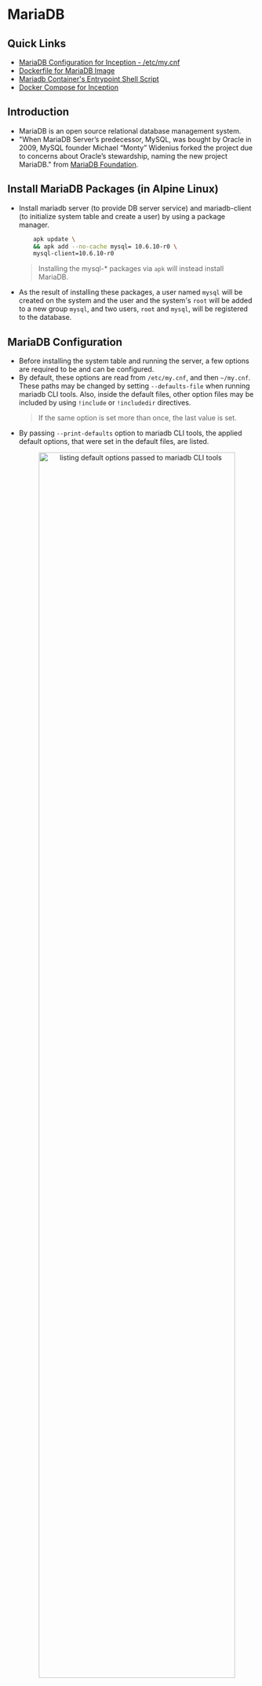 # MariaDB

## Quick Links
  - [MariaDB Configuration for Inception - /etc/my.cnf](../../srcs/services/mariadb/configs/my.cnf)
  - [Dockerfile for MariaDB Image](../../srcs/services/mariadb/Dockerfile)
  - [Mariadb Container's Entrypoint Shell Script](../../srcs/services/mariadb/db_entrypoint.sh)
  - [Docker Compose for Inception](../../srcs/docker-compose.yml)

## Introduction
- MariaDB is an open source relational database management system.
- "When MariaDB Server’s predecessor, MySQL, was bought by Oracle in 2009, MySQL founder Michael “Monty” Widenius forked the project due to concerns about Oracle’s stewardship, naming the new project MariaDB." from [MariaDB Foundation](https://mariadb.org/en/).

## Install MariaDB Packages (in Alpine Linux)
- Install mariadb server (to provide DB server service) and mariadb-client (to initialize system table and create a user) by using a package manager.
	```bash
		apk update \
		&& apk add --no-cache mysql= 10.6.10-r0 \
		mysql-client=10.6.10-r0
	```
	> Installing the mysql-* packages via `apk` will instead install MariaDB.
- As the result of installing these packages, a user named `mysql` will be created on the system and the user and the system's `root` will be added to a new group `mysql`, and two users, `root` and `mysql`, will be registered to the database.

## MariaDB Configuration
- Before installing the system table and running the server, a few options are required to be and can be configured.
- By default, these options are read from `/etc/my.cnf`, and then `~/my.cnf`. These paths may be changed by setting `--defaults-file` when running mariadb CLI tools. Also, inside the default files, other option files may be included by using `!include` or `!includedir` directives.
  > If the same option is set more than once, the last value is set.
- By passing `--print-defaults` option to mariadb CLI tools, the applied default options, that were set in the default files, are listed.
  <figure>
      <p align="center">
        <img src="../assets/services/mariadb/print_defaults.png" alt="listing default options passed to mariadb CLI tools" style="width: 100%; height: 80%; ">
      </p>
  </figure>
- Following `my.cnf` was applied to this project. Meaning of some important options will be explained in the following sub-section.
  ```text
    # This group is read both both by the client and the server
    # use it for options that affect everything
    [client-server]
    socket=/tmp/mysql.sock
    port=3306

    # This group is read by the server
    [mysqld]
    bind-address=172.18.0.2

    # Directory where to find the mysqld binary from
    basedir=/usr

    # Directory where you want to put your data
    datadir=/var/lib/mysql

    # Enable logging by default to help find problems
    general-log

    # Disabling symbolic-links is recommended to prevent assorted security risks
    symbolic-links=0
  ```
### (Some) Mariadb Server System Variables
- `skip-networking`
  - **Commandline**: `--skip-networking`
  - A boolean value, and if set to 0, the server does not listen to TCP/IP connections.
- `socket`
  - **Commandline**: `--socket=name`
  - The name of the socket file used for local client connections. In Alpine Linux, the default value is set to `/run/mysqld/mysqld.sock`.
  - If the same error as the image below occurs, create the parent directory of the socket's path and set appropriate permissions.
    <figure>
      <p align="center">
        <img src="../assets/services/mariadb/socket_name_error.png" alt="socket name related error" style="width: 80%; height: 80%; ">
      </p>
    </figure>
- `port`
  - **Commandline**: `--port=#, -P`
  - Port to listen for TCP/IP connections, also via which the client and the server will communicate.
- `bind-address`
  - **Commandline**: `--bind-address=addr`
  - By default, the server listens for all addresses, by specifying the address, bind the TCP/IP socket to listen for only a ceratin IP address/range of addresses.
- `basedir`
  - **Commandline**: `--basedir=path or -b path`
  - Path to the MariaDB installation directory.
- `datadir`
  - **Commandline**: `--datadir=path or -h path`
  - Directory where the data will be stored.
- For further details, refer to [the full list](https://mariadb.com/kb/en/server-system-variables/).


## Setting Up the System Table
- Run `mariadb-install-db --user=mysql` to initialize system table according to a configuration provided by `/etc/my.cnf`.
- As the result, in the path specified by `datadir` option in `/etc/my.cnf`, system tables are installed. In case of this project, `datadir` is set to `/var/lib/mysql`.
- Note that it is not recommended to run `mariadbd` (DB server) as the system's root user. By doing so, any user with the FILE privilege can create or modify resources on the server as root. That is why `--user` flag is set to `mysql` for both `mariadb-install-db` and `mariadbd`.
  <figure>
    <p align="center">
      <img src="../assets/services/mariadb/server_run_by_mysql.png" alt="--user=mysql option effect" style="width: 80%; height: 80%; ">
    </p>
  </figure> 
- As per the image below, the system table is owned by the user that ran `mariadb-install-db` script. If the user that runs `mariadbd` does not have permissions to this data, starting the server will fail.
  <figure>
      <p align="center">
        <img src="../assets/services/mariadb/system_table_owner.png" alt="system table ownership" style="width: 80%; height: 80%; ">
      </p>
  </figure>
- If the system table is already there, running `mariadb-install-db` runs `mariadb-upgrade` instead, which is a tool that checks and updates tables to the latest version.

## Starting the Server
- Now the server must be ready to run! Run mariadb server by executing `mariadbd` with the `--user=mysql` option.
  - Executing `mariadbd` manually is a way to start the server daemon in the context of containerized environment, where there is no init system. However, if there is an init system such as `systemd` or `Open RC`, the server can be started by using the system dependent init system interface (e.g. `service mariadb start` in case of `systemd` based systems).
- When the server needs to be started manually, MariaDB recommends running `mariadbd-safe` instead of `mariadbd`. It is a wrapper that starts the database server with some extra safety features, such as automatically restarting the server when it crashes.
  - However, in this project, `mariadbd-safe` was not used for the script sets a signal handler to ignore `SIGTERM`. This causes a problem because `docker stop` terminates containers by sending `SIGTERM`. Once `mariadbd-safe` receives SIGTERM from the host, it will not pass the signal to its child process `mariadbd`. After waiting for a certain amount of time (10 seconds by default), `dockerd` will send `SIGKILL` to forcefully terminate the container and the database server will lose its chance to gracefully shutdown its process. Below are demonstrations.
    - `mariadbd` executes its shutdown procedure once it receives `SIGTERM`.
      <figure>
        <p align="center">
          <img src="../assets/services/mariadb/sigterm_mariadbd.png" alt="graceful shutdown when SIGTERM is sent to mariadbd" style="width: 100%; height: 80%; ">
        </p>
      </figure>
    - `mariadbd-safe` ignores `SIGTERM`.
      <figure>
        <p align="center">
          <img src="../assets/services/mariadb/sigterm_mariadbd_safe.png" alt="SIGTERM is ignored by mariadbd-safe" style="width: 100%; height: 80%; ">
        </p>
      </figure>
  - For such a reason, `mariadbd-safe` is not used and *"restart on crash"* requirement is met by Docker Compose's `restart` service-level attribute.


## Allowing Remote Client Access
- By default, the host that is running the mariadb server accesses it via unix domain socket. - - In order to allow remote client access, the server's TCP socket needs to be bound to (an) IP address(es) and a port.
- By disabling `skip-networking`, and setting `bind-address` and `port`'s values to the desired `host:port` values will make the server listen to the `host:port`.
- After running the server, privileges must be granted to an `user@host(remote host from which the user will access the server`.
- In this project, `inception@${wordpress container's IP address}` is created and is granted all privileges, so that the wordpress application may access the database remotely as `inception`. The user, `inception`, can access the databse remotely **only** from the wordpress container.
  ```SQL
    CREATE USER IF NOT EXISTS 'inception'@$'{WP_IP_ADDRESS}';
	GRANT ALL PRIVILEGES ON *.* TO 'inception'@$'{WP_IP_ADDRESS}` IDENTIFIED BY ${PASSWD};
  ```

## Healthcheck and Process Control
- `mariadb-admin` is an administration program for the mysqld daemon. It supports following features:
  - Monitor processlist
  - Get usage statics and variables
  - Create/drop databases
  - Flush logs, statistics and tables
  - Kill running queries
  - Shutdown the server
  - Start/stop replicas
  - Check if the server is alive (ping)
  ```bash
    mariadb-admin [options] command [command-arg] [command [command-arg]] ...
  ```
- Lists of commands and options are defined in [this link](https://mariadb.com/kb/en/mysqladmin/).
- `mariadb-admin ping` returns 0 if the server is alive, or 1 if it is not. This command can be used to check the database's health.
  - In the [entrypoint shell script](../../srcs/services/mariadb/db_entrypoint.sh), the command was used with `--wait=.5 --connect-timeout=10` options to repeat the check every .5 seconds for 10 seconds until the server is up, so that user creation and grant setting may not be queried to the server that is still in boot up process.

## References
- [wiki.alpinelinux.org. (n.d.). MariaDB - Alpine Linux. [online]](https://wiki.alpinelinux.org/wiki/MariaDB)
- [MariaDB KnowledgeBase. (n.d.). Running mysqld as root. [online]](https://mariadb.com/kb/en/running-mysqld-as-root/)
- [MariaDB KnowledgeBase. (n.d.). Configuring MariaDB with Option Files. [online]](https://mariadb.com/kb/en/configuring-mariadb-with-option-files/)
- [MariaDB KnowledgeBase. (n.d.). Server System Variables. [online]](https://mariadb.com/kb/en/server-system-variables/)
- [MariaDB KnowledgeBase. (n.d.). mysqladmin. [online]](https://mariadb.com/kb/en/mysqladmin/)
- [MariaDB KnowledgeBase. (n.d.). Configuring MariaDB for Remote Client Access. [online]](https://mariadb.com/kb/en/configuring-mariadb-for-remote-client-access/)
- [MariaDB KnowledgeBase. (n.d.). CREATE USER. [online]](https://mariadb.com/kb/en/create-user/)
- [MariaDB KnowledgeBase. (n.d.). GRANT. [online]](https://mariadb.com/kb/en/grant/)